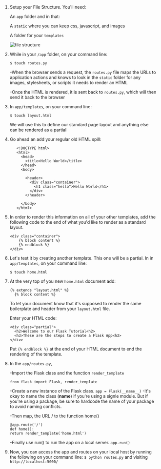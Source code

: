1. Setup your File Structure. You'll need:
    
    An ```app``` folder and in that:
    
    A ```static``` where you can keep css, javascript, and images
   
     A folder for your ```templates```

    ![file structure](static/img/file_structure.png)

1. While in your ```/app``` folder, on your command line: 

    ```$ touch routes.py```
    
    -When the browser sends a request, the ```routes.py``` file maps the URLs to application actions and knows to look in the ```static``` folder for any images, stylesheets, or scripts it needs to render an HTML
    
    -Once the HTML is rendered, it is sent back to ```routes.py```, which will then send it back to the browser

1. In ```app/templates```, on your command line:
    
    ```$ touch layout.html```

    We will use this to define our standard page layout and anything else can be rendered as a partial

1. Go ahead an add your regular old HTML spill:

          <!DOCTYPE html>
          <html>
            <head>
              <title>Hello World</title>    
            </head>
            <body>
             
              <header>
                <div class="container">
                  <h1 class="hello">Hello World</h1>
                </div>
              </header> 
               
            </body>
          </html>

1. In order to render this information on all of your other templates, add the following code to the end of what you'd like to render as a standard layout.

      ```
      <div class="container">
          {% block content %}
          {% endblock %}
      </div>
      ```

 1. Let's test it by creating another template. This one will be a partial. In in ```app/templates```, on your command line:
    
     ```$ touch home.html```
        
1. At the very top of you new ```home.html``` document add: 

      ```
      {% extends "layout.html" %}
        {% block content %}
      ```

    To let your document know that it's supposed to render the same boilerplate and header from your ```layout.html``` file.
  
    Enter your HTML code: 

    ```
    <div class="partial">
      <h2>Welcome to our Flask Tutorial<h2>
      <h3>These are the steps to create a Flask App<h3>
    </div>
    ```

    Put ```{% endblock %}``` at the end of your HTML document to end the rendering of the template.

1. In the ```app/routes.py```, 

    -Import the Flask class and the function ```render_template```
    
      ```from flask import Flask, render_template```

    -Create a new instance of the Flask class.
      ```app = Flask(__name__)```
      -It's okay to name  the class (__name__) if you're using a signle module. But if you're using a package, be sure to hardcode the name of your package to avoid naming conflicts.

    -Then map, the URL / to the function home()
      ```
      @app.route('/')
      def home():
      return render_template('home.html')
      ```

    -Finally use run() to run the app on a local server. 
      ```app.run()```

1. Now, you can access the app and routes on your local host by running the following on your command line:
      ```$ python routes.py``` and visiting ```http://localhost:5000/```